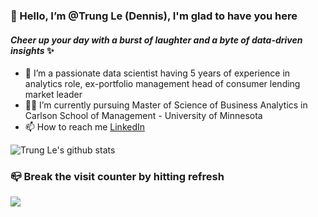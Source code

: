 
### 👋 Hello, I’m @Trung Le (Dennis), I'm glad to have you here
#### *Cheer up your day with a burst of laughter and a byte of data-driven insights* ✨

- 👀 I’m a passionate data scientist having 5 years of experience in analytics role, ex-portfolio management head of consumer lending market leader
- 👨‍🎓 I’m currently pursuing Master of Science of Business Analytics in Carlson School of Management - University of Minnesota 
- 📫 How to reach me [LinkedIn](https://www.linkedin.com/in/trungle0306/)

<!---
trungle14/trungle14 is a ✨ special ✨ repository because its `README.md` (this file) appears on your GitHub profile.
You can click the Preview link to take a look at your changes.
--->

![Trung Le's github stats](https://github-readme-stats.vercel.app/api?username=aakritianeja&show_icons=true&theme=radical&envvariable=PAT_1)

### 📪 Break the visit counter by hitting refresh
<a target="_blank" rel="noopener noreferrer" href="https://github.com/aakritianeja">
    <img src="https://profile-counter.glitch.me/aakritianeja/count.svg" />
</div>

<!--
